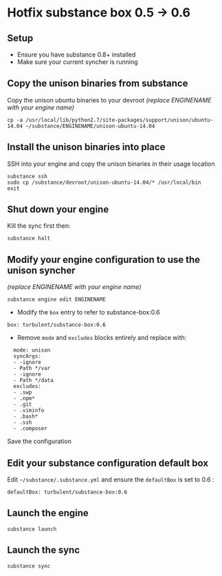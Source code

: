 # Hotfix substance box 0.5 -> 0.6

## Setup

* Ensure you have substance 0.8+ installed
* Make sure your current syncher is running

## Copy the unison binaries from substance

Copy the unison ubuntu binaries to your devroot _(replace ENGINENAME with your engine name)_

```
cp -a /usr/local/lib/python2.7/site-packages/support/unison/ubuntu-14.04 ~/substance/ENGINENAME/unison-ubuntu-14.04
```

## Install the unison binaries into place

SSH into your engine and copy the unison binaries in their usage location

```
substance ssh
sudo cp /substance/devroot/unison-ubuntu-14.04/* /usr/local/bin
exit
```

## Shut down your engine

Kill the sync first then:

```
substance halt
```

## Modify your engine configuration to use the unison syncher 

_(replace ENGINENAME with your engine name)_


```
substance engine edit ENGINENAME

```


* Modify the `box` entry to refer to substance-box:0.6

`box: turbulent/substance-box:0.6`

* Remove `mode` and `excludes` blocks entirely and replace with:

```
  mode: unison
  syncArgs:
  - -ignore
  - Path */var
  - -ignore
  - Path */data
  excludes:
  - .swp
  - .npm*
  - .git
  - .viminfo
  - .bash*
  - .ssh
  - .composer
```

Save the configuration


## Edit your substance configuration default box

Edit `~/substance/.substance.yml` and ensure the `defaultBox` is set to 0.6 :

`defaultBox: turbulent/substance-box:0.6`

## Launch the engine

`substance launch`

## Launch the sync

`substance sync`
